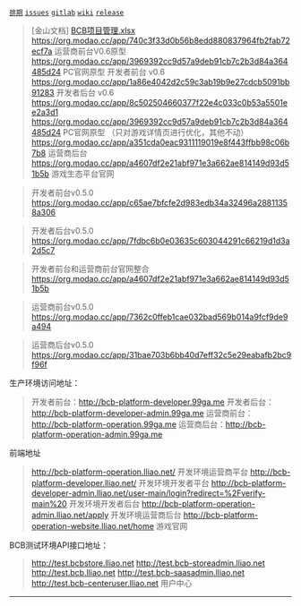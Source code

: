 [`排期`](https://docs.wps.cn/view/l/s4ec8cx/) [`issues`](http://zentao.lliao.net) [`gitlab`](http://gitlab.lliao.net) [`wiki`](http://eolinker.lliao.net/#/home/project/inside/api/list?groupID=-1&projectName=BCB%E6%B8%B8%E6%88%8F%E7%94%9F%E6%80%81%E5%B9%B3%E5%8F%B0&projectID=148)  [`release`](http://192.168.4.187:9963)



> [金山文档] [BCB项目管理.xlsx](https://kdocs.cn/l/s35lrNKU6)
>https://org.modao.cc/app/740c3f33d0b56b8edd880837964fb2fab72ecf7a   运营商前台V0.6原型        
>https://org.modao.cc/app/3969392cc9d57a9deb91cb7c2b3d84a364485d24     PC官网原型
>开发者前台 v0.6 https://org.modao.cc/app/1a86e4042d2c59c3ab19b9e27cdcb5091bb91283
>开发者后台 v0.6 https://org.modao.cc/app/8c502504660377f22e4c033c0b53a5501ee2a3d1
>https://org.modao.cc/app/3969392cc9d57a9deb91cb7c2b3d84a364485d24  PC官网原型 （只对游戏详情页进行优化，其他不动）
>https://org.modao.cc/app/a351cda0eac9311119019e8f443ffbb98c06b7b8  运营商后台
>https://org.modao.cc/app/a4607df2e21abf971e3a662ae814149d93d51b5b    游戏生态平台官网


>开发者前台v0.5.0
https://org.modao.cc/app/c65ae7bfcfe2d983edb34a32496a28811358a306

>开发者后台v0.5.0
https://org.modao.cc/app/7fdbc6b0e03635c603044291c66219d1d3a2d5c7


>开发者前台和运营商前台官网整合
https://org.modao.cc/app/a4607df2e21abf971e3a662ae814149d93d51b5b


>运营商前台v0.5.0
https://org.modao.cc/app/7362c0ffeb1cae032bad569b014a9fcf9de9a494

>运营商后台v0.5.0
https://org.modao.cc/app/31bae703b6bb40d7eff32c5e29eabafb2bc9f96f


生产环境访问地址： 

>
> 开发者前台：http://bcb-platform-developer.99ga.me
> 开发者后台：http://bcb-platform-developer-admin.99ga.me
> 运营商前台：http://bcb-platform-operation.99ga.me
> 运营商后台：http://bcb-platform-operation-admin.99ga.me


前端地址

> 
> http://bcb-platform-operation.lliao.net/ 开发环境运营商平台 
> http://bcb-platform-developer.lliao.net/  开发环境开发者平台 
> http://bcb-platform-developer-admin.lliao.net/user-main/login?redirect=%2Fverify-main%20  开发环境开发者后台 
> http://bcb-platform-operation-admin.lliao.net/apply  开发环境运营商后台
> http://bcb-platform-operation-website.lliao.net/home 游戏官网

BCB测试环境API接口地址：

> 
> http://test.bcbstore.lliao.net
> http://test.bcb-storeadmin.lliao.net
> http://test.bcb.lliao.net
> http://test.bcb-saasadmin.lliao.net
> http://test.bcb-centeruser.lliao.net  用户中心

---



